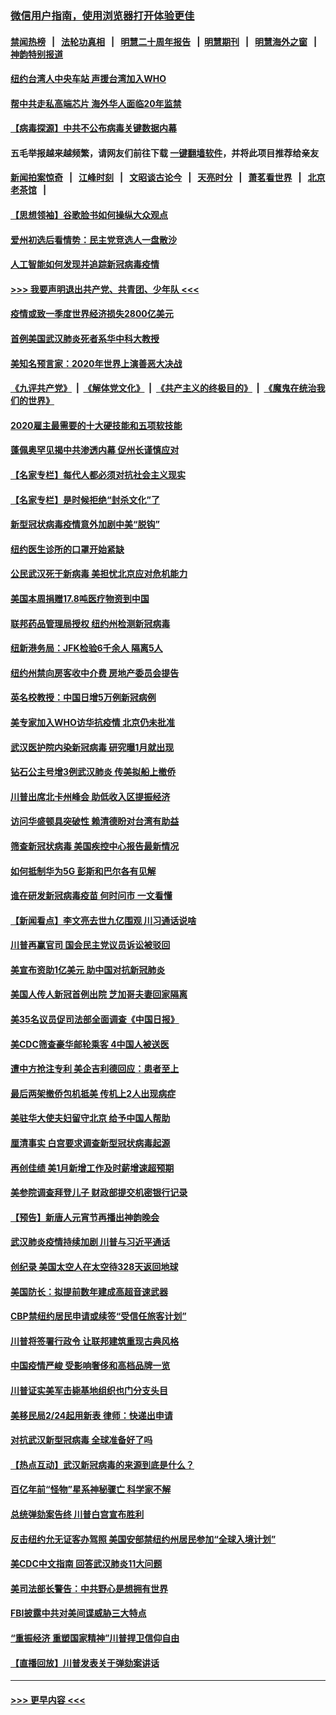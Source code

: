 ### [微信用户指南，使用浏览器打开体验更佳](https://github.com/gfw-breaker/banned-news1/blob/master/indexes/wechat-guide.md?t=0)
#### [禁闻热榜](热点新闻.md?t=0)  &nbsp;&nbsp;|&nbsp;&nbsp; [法轮功真相](https://github.com/gfw-breaker/truth/blob/master/README.md?t=0) &nbsp;&nbsp;|&nbsp;&nbsp; [明慧二十周年报告](https://github.com/gfw-breaker/mh-reports/blob/master/README.md?t=0) &nbsp;&nbsp;|&nbsp;&nbsp;[明慧期刊](https://github.com/gfw-breaker/mh-qikan) &nbsp;&nbsp;|&nbsp;&nbsp; [明慧海外之窗](https://github.com/gfw-breaker/mh-news/blob/master/README.md?t=0) &nbsp;&nbsp;|&nbsp;&nbsp; [神韵特别报道](https://github.com/gfw-breaker/mh-news/blob/master/shenyun.md?t=0)
#### [纽约台湾人中央车站  声援台湾加入WHO](../pages/nsc412/n11857757.md?t=02101522) 
#### [帮中共走私高端芯片 海外华人面临20年监禁](../pages/nsc412/n11855016.md?t=02101522) 
#### [【病毒探源】中共不公布病毒关键数据内幕](../pages/nsc412/n11856584.md?t=02101522) 
#### 五毛举报越来越频繁，请网友们前往下载 [一键翻墙软件](https://github.com/gfw-breaker/ssr-accounts)，并将此项目推荐给亲友
#### [新闻拍案惊奇](https://github.com/gfw-breaker/banned-news1/blob/master/pages/link4.md) &nbsp;&nbsp;|&nbsp;&nbsp; [江峰时刻](https://github.com/gfw-breaker/banned-news1/blob/master/pages/link4.md) &nbsp;&nbsp;|&nbsp;&nbsp; [文昭谈古论今](https://github.com/gfw-breaker/banned-news1/blob/master/pages/link4.md) &nbsp;&nbsp;|&nbsp;&nbsp; [天亮时分](https://github.com/gfw-breaker/banned-news1/blob/master/pages/link4.md) &nbsp;&nbsp;|&nbsp;&nbsp; [萧茗看世界](https://github.com/gfw-breaker/banned-news1/blob/master/pages/link4.md) &nbsp;&nbsp;|&nbsp;&nbsp; [北京老茶馆](https://github.com/gfw-breaker/banned-news1/blob/master/pages/link4.md) &nbsp;&nbsp;|&nbsp;&nbsp; 
#### [【思想领袖】谷歌脸书如何操纵大众观点](../pages/nsc412/n11680874.md?t=02101522) 
#### [爱州初选后看情势：民主党竞选人一盘散沙](../pages/nsc412/n11856557.md?t=02101522) 
#### [人工智能如何发现并追踪新冠病毒疫情](../pages/nsc412/n11856398.md?t=02101522) 
#### [>>> 我要声明退出共产党、共青团、少年队 <<<](https://github.com/begood0513/goodnews/blob/master/quit/letter.md) 
#### [疫情或致一季度世界经济损失2800亿美元](../pages/nsc412/n11855639.md?t=02101522) 
#### [首例美国武汉肺炎死者系华中科大教授](../pages/nsc412/n11855500.md?t=02101522) 
#### [美知名预言家：2020年世界上演善恶大决战](../pages/nsc412/n11855418.md?t=02101522) 
#### [《九评共产党》](https://github.com/begood0513/9ping.md/blob/master/README.md) &nbsp;|&nbsp; [《解体党文化》](../../../../jtdwh.md/blob/master/README.md)  &nbsp;|&nbsp; [《共产主义的终极目的》](../../../../gczydzjmd.md/blob/master/README.md) &nbsp;|&nbsp; [《魔鬼在统治我们的世界》](../../../../mgztzwmdsj.md/blob/master/README.md) 
#### [2020雇主最需要的十大硬技能和五项软技能](../pages/nsc412/n11850953.md?t=02101522) 
#### [蓬佩奥罕见揭中共渗透内幕 促州长谨慎应对](../pages/nsc412/n11854685.md?t=02101522) 
#### [【名家专栏】每代人都必须对抗社会主义现实](../pages/nsc412/n11831412.md?t=02101522) 
#### [【名家专栏】是时候拒绝“封杀文化”了](../pages/nsc412/n11814093.md?t=02101522) 
#### [新型冠状病毒疫情意外加剧中美“脱钩”](../pages/nsc412/n11854475.md?t=02101522) 
#### [纽约医生诊所的口罩开始紧缺](../pages/nsc412/n11853364.md?t=02101522) 
#### [公民武汉死于新病毒 美担忧北京应对危机能力](../pages/nsc412/n11854331.md?t=02101522) 
#### [美国本周捐赠17.8吨医疗物资到中国](../pages/nsc412/n11854269.md?t=02101522) 
#### [联邦药品管理局授权  纽约州检测新冠病毒](../pages/nsc412/n11853371.md?t=02101522) 
#### [纽新港务局：JFK检验6千余人  隔离5人](../pages/nsc412/n11853366.md?t=02101522) 
#### [纽约州禁向房客收中介费  房地产委员会提告](../pages/nsc412/n11853360.md?t=02101522) 
#### [英名校教授：中国日增5万例新冠病例](../pages/nsc412/n11854174.md?t=02101522) 
#### [美专家加入WHO访华抗疫情 北京仍未批准](../pages/nsc412/n11854043.md?t=02101522) 
#### [武汉医护院内染新冠病毒 研究曝1月就出现](../pages/nsc412/n11852928.md?t=02101522) 
#### [钻石公主号增3例武汉肺炎 传美拟船上撤侨](../pages/nsc412/n11853240.md?t=02101522) 
#### [川普出席北卡州峰会 助低收入区提振经济](../pages/nsc412/n11853232.md?t=02101522) 
#### [访问华盛顿具突破性 赖清德盼对台湾有助益](../pages/nsc412/n11853129.md?t=02101522) 
#### [筛查新冠状病毒 美国疾控中心报告最新情况](../pages/nsc412/n11853070.md?t=02101522) 
#### [如何抵制华为5G 彭斯和巴尔各有见解](../pages/nsc412/n11852535.md?t=02101522) 
#### [谁在研发新冠病毒疫苗 何时问市 一文看懂](../pages/nsc412/n11852840.md?t=02101522) 
#### [【新闻看点】李文亮去世九亿围观 川习通话说啥](../pages/nsc412/n11852360.md?t=02101522) 
#### [川普再赢官司 国会民主党议员诉讼被驳回](../pages/nsc412/n11852287.md?t=02101522) 
#### [美宣布资助1亿美元 助中国对抗新冠肺炎](../pages/nsc412/n11852531.md?t=02101522) 
#### [美国人传人新冠首例出院 芝加哥夫妻回家隔离](../pages/nsc412/n11852452.md?t=02101522) 
#### [美35名议员促司法部全面调查《中国日报》](../pages/nsc412/n11852435.md?t=02101522) 
#### [美CDC筛查豪华邮轮乘客 4中国人被送医](../pages/nsc412/n11852085.md?t=02101522) 
#### [遭中方抢注专利 美企吉利德回应：患者至上](../pages/nsc412/n11852037.md?t=02101522) 
#### [最后两架撤侨包机抵美 传机上2人出现病症](../pages/nsc412/n11852173.md?t=02101522) 
#### [美驻华大使夫妇留守北京 给予中国人帮助](../pages/nsc412/n11852165.md?t=02101522) 
#### [厘清事实 白宫要求调查新型冠状病毒起源](../pages/nsc412/n11852106.md?t=02101522) 
#### [再创佳绩 美1月新增工作及时薪增速超预期](../pages/nsc412/n11852174.md?t=02101522) 
#### [美参院调查拜登儿子 财政部提交机密银行记录](../pages/nsc412/n11851808.md?t=02101522) 
#### [【预告】新唐人元宵节再播出神韵晚会](../pages/nsc412/n11843192.md?t=02101522) 
#### [武汉肺炎疫情持续加剧 川普与习近平通话](../pages/nsc412/n11851613.md?t=02101522) 
#### [创纪录 美国太空人在太空待328天返回地球](../pages/nsc412/n11851266.md?t=02101522) 
#### [美国防长：拟提前数年建成高超音速武器](../pages/nsc412/n11850959.md?t=02101522) 
#### [CBP禁纽约居民申请或续签“受信任旅客计划”](../pages/nsc412/n11850857.md?t=02101522) 
#### [川普将签署行政令 让联邦建筑重现古典风格](../pages/nsc412/n11850654.md?t=02101522) 
#### [中国疫情严峻 受影响奢侈和高档品牌一览](../pages/nsc412/n11850319.md?t=02101522) 
#### [川普证实美军击毙基地组织也门分支头目](../pages/nsc412/n11850383.md?t=02101522) 
#### [美移民局2/24起用新表 律师：快递出申请](../pages/nsc412/n11848220.md?t=02101522) 
#### [对抗武汉新型冠病毒 全球准备好了吗](../pages/nsc412/n11850142.md?t=02101522) 
#### [【热点互动】武汉新冠病毒的来源到底是什么？](../pages/nsc412/n11849749.md?t=02101522) 
#### [百亿年前“怪物”星系神秘骤亡 科学家不解](../pages/nsc412/n11849863.md?t=02101522) 
#### [总统弹劾案告终 川普白宫宣布胜利](../pages/nsc412/n11849985.md?t=02101522) 
#### [反击纽约允无证客办驾照  美国安部禁纽约州居民参加“全球入境计划”](../pages/nsc412/n11849828.md?t=02101522) 
#### [美CDC中文指南 回答武汉肺炎11大问题](../pages/nsc412/n11849703.md?t=02101522) 
#### [美司法部长警告：中共野心是想拥有世界](../pages/nsc412/n11849769.md?t=02101522) 
#### [FBI披露中共对美间谍威胁三大特点](../pages/nsc412/n11849700.md?t=02101522) 
#### [“重振经济 重塑国家精神”川普捍卫信仰自由](../pages/nsc412/n11849641.md?t=02101522) 
#### [【直播回放】川普发表关于弹劾案讲话](../pages/nsc412/n11849472.md?t=02101522) 

----
#### [ >>> 更早内容 <<< ](../indexes/nsc412-earlier.md)
